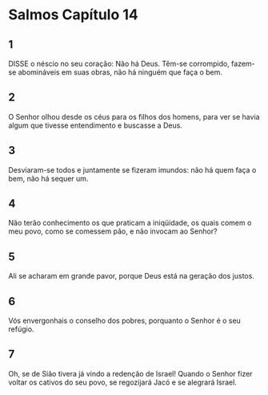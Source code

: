 # Salmos Capítulo 14

## 1
DISSE o néscio no seu coração: Não há Deus. Têm-se corrompido, fazem-se abomináveis em suas obras, não há ninguém que faça o bem.

## 2
O Senhor olhou desde os céus para os filhos dos homens, para ver se havia algum que tivesse entendimento e buscasse a Deus.

## 3
Desviaram-se todos e juntamente se fizeram imundos: não há quem faça o bem, não há sequer um.

## 4
Não terão conhecimento os que praticam a iniqüidade, os quais comem o meu povo, como se comessem pão, e não invocam ao Senhor?

## 5
Ali se acharam em grande pavor, porque Deus está na geração dos justos.

## 6
Vós envergonhais o conselho dos pobres, porquanto o Senhor é o seu refúgio.

## 7
Oh, se de Sião tivera já vindo a redenção de Israel! Quando o Senhor fizer voltar os cativos do seu povo, se regozijará Jacó e se alegrará Israel.

